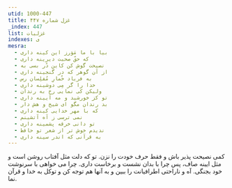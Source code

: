 ```yaml
---
utid: 1000-447
title: غزل شماره ۴۴۷
_index: 447
list: غزلیات
indexes: ی
mesra:
  - بیا با ما مَوَرز این کینه داری
  - که حقّ صحبت دیرینه داری
  - نصیحت گوش کن کاین دُر بسی به
  - از آن گوهر که در گنجینه داری
  - به فریاد خُمارِ مُفلِسان رس
  - خدا را گر مِی دوشینه داری
  - ولیکن کی نمایی رخ به رندان
  - تو کز خورشید و مه آیینه داری
  - بد رندان مگو ای شیخ و هش دار
  - که با مهر خدایی کینه داری
  - نمی ترسی ز آه آتشینم
  - تو دانی خرقه پشمینه داری
  - ندیدم خوش تر از شعر تو حافظ
  - به قرآنی که اندر سینه داری
---
```

کمی نصیحت پذیر باش و فقط حرف خودت را نزن. تو که دلت مثل آفتاب روشن است و مثل ایینه صاف، پس چرا با بدان نشست و برخاست داری. چرا می خواهی با سرنوشت خود بجنگی. آه و ناراحتی اطرافیانت را ببین و به آنها هم توجه کن و توکل به خدا و قرآن نما.
